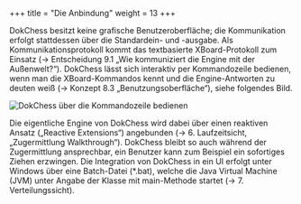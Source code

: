 +++
title = "Die Anbindung"
weight = 13
+++

DokChess besitzt keine grafische Benutzeroberfläche; die Kommunikation erfolgt stattdessen über die Standardein­- und -­ausgabe. Als Kommunikationsprotokoll kommt das textbasierte XBoard-­Protokoll zum Einsatz (→ Entscheidung 9.1 „Wie kommuniziert die Engine mit der Außenwelt?“). DokChess lässt sich interaktiv per Kommandozeile bedienen, wenn man die XBoard­-Kommandos kennt und die Engine-Antworten zu deuten weiß (→ Konzept 8.3 „Benutzungsoberfläche“), siehe folgendes Bild.

![DokChess über die Kommandozeile bedienen](/images/Abb09_07_DokChess_Kommandozeile.png "DokChess über die Kommandozeile bedienen")

Die eigentliche Engine von DokChess wird dabei über einen reaktiven Ansatz („Reactive Extensions“) angebunden (→ 6. Laufzeitsicht, „Zugermittlung Walkthrough“). DokChess bleibt so auch während der Zugermittlung ansprechbar, ein Benutzer kann zum Beispiel ein sofortiges Ziehen erzwingen. Die Integration von DokChess in ein UI erfolgt unter Windows über eine Batch­-Datei (\*.bat), welche die Java Virtual Machine (JVM) unter Angabe der Klasse mit main­-Methode startet (→ 7. Verteilungssicht).
